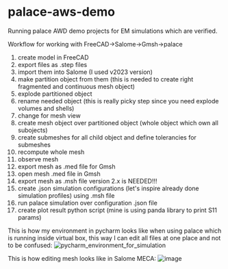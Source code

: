 # palace-aws-demo
Running palace AWD demo projects for EM simulations which are verified.

Workflow for working with FreeCAD->Salome->Gmsh->palace
  1. create model in FreeCAD
  2. export files as .step files
  3. import them into Salome (I used v2023 version)
  4. make partition object from them (this is needed to create right fragmented and continuous mesh object)
  5. explode partitioned object
  6. rename needed object (this is really picky step since you need explode volumes and shells)
  7. change for mesh view
  8. create mesh object over partitioned object (whole object which own all subojects)
  9. create submeshes for all child object and define tolerancies for submeshes
  10. recompute whole mesh
  11. observe mesh
  12. export mesh as .med file for Gmsh
  13. open mesh .med file in Gmsh
  14. export mesh as .msh file version 2.x is NEEDED!!!
  13. create .json simulation configurations (let's inspire already done simulation profiles) using .msh file
  14. run palace simulation over configuration .json file
  15. create plot result python script (mine is using panda library to print S11 params)

This is how my environment in pycharm looks like when using palace which is running inside virtual box, this way I can edit all files at one place and not to be confused:
![pycharm_environment_for_simulation](https://github.com/user-attachments/assets/4064a9c0-a182-4d25-92b8-b42bfa09062f)

This is how editing mesh looks like in Salome MECA:
![image](https://github.com/user-attachments/assets/381c61ec-a815-4530-915e-6fdfe2646736)
